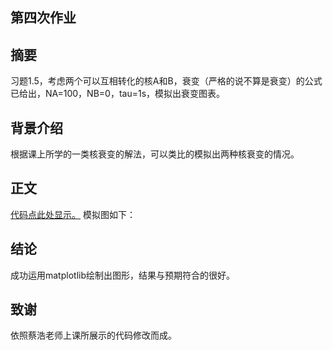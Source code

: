 ## 第四次作业 ##

摘要
--
习题1.5，考虑两个可以互相转化的核A和B，衰变（严格的说不算是衰变）的公式已给出，NA=100，NB=0，tau=1s，模拟出衰变图表。

背景介绍
--
根据课上所学的一类核衰变的解法，可以类比的模拟出两种核衰变的情况。

正文
--
[代码点此处显示。](https://github.com/Meisterklasse/compuational_physics_N2014301020015/blob/master/exercise1.5.py)
模拟图如下：

结论
--
成功运用matplotlib绘制出图形，结果与预期符合的很好。

致谢
--
依照蔡浩老师上课所展示的代码修改而成。